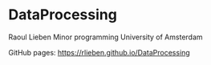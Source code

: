 # DataProcessing

Raoul Lieben
Minor programming University of Amsterdam

GitHub pages: https://rlieben.github.io/DataProcessing
